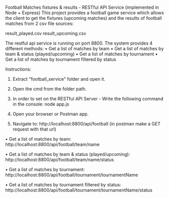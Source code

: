 Football Matches fixtures & results - RESTful API Service (implemented in Node + Express)
This project provides a football game service which allows the client to get the fixtures (upcoming matches) and the results of football matches from 2 csv file sources:

result_played.csv
result_upcoming.csv

The restful api service is running on port 8800.
The system provides 4 different methods:
• Get a list of matches by team
• Get a list of matches by team & status (played/upcoming)
• Get a list of matches by tournament
• Get a list of matches by tournament filtered by status


Instructions:

1. Extract "football_service" folder and open it.

2. Open the cmd from the folder path.

3. In order to set on the RESTful API Server - Write the following command in the console:
node app.js

4. Open your browser or Postman app.

5. Navigate to: http://localhost:8800/api/football (in postman make a GET request with that url)

• Get a list of matches by team:
http://localhost:8800/api/football/team/name

• Get a list of matches by team & status (played/upcoming):
http://localhost:8800/api/football/team/name/status
 
• Get a list of matches by tournament:
http://localhost:8800/api/football/tournament/tournamentName

• Get a list of matches by tournament filtered by status:
http://localhost:8800/api/football/tournament/tournamentName/status
 
